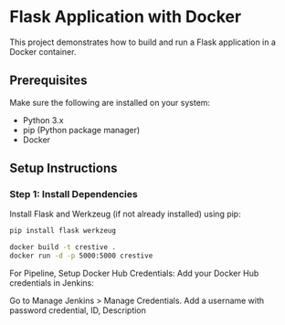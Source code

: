 # Flask Application with Docker

This project demonstrates how to build and run a Flask application in a Docker container.

## Prerequisites

Make sure the following are installed on your system:

- Python 3.x
- pip (Python package manager)
- Docker

## Setup Instructions

### Step 1: Install Dependencies

Install Flask and Werkzeug (if not already installed) using pip:

```bash
pip install flask werkzeug

docker build -t crestive .
docker run -d -p 5000:5000 crestive

```
For Pipeline, Setup 
Docker Hub Credentials: Add your Docker Hub credentials in Jenkins:

Go to Manage Jenkins > Manage Credentials.
Add a username with password credential, ID, Description
